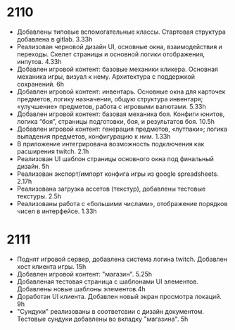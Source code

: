 # 2110
-   Добавлены типовые вспомогательные классы. Стартовая структура добавлена в gitlab. 3.33h
-   Реализован черновой дизайн UI, основные окна, взаимодействия и переходы. Скелет страницы и основной логики отображения, инпутов. 4.33h
-   Добавлен игровой контент: базовые механики кликера. Основная механика игры, визуал к нему. Архитектура с поддержкой сохранений. 6h
-   Добавлен игровой контент: инвентарь. Основные окна для карточек предметов, логику назначения, общую структура инвентаря; «улучшение» предметов, работа с игровыми валютами. 5.33h
-   Добавлен игровой контент: базовая механика боя. Конфиги юнитов, логика “боя”, страницы подготовки, боя, и результатов боя.  10.5h
-   Добавлен игровой контент: генерация предметов, «лутпаки»; логика выпадения предметов, конфигурацию к ним. 1.33h
-   В приложение интегрирована возможность подключения как расширения twitch. 2.1h
-   Реализован UI шаблон страницы основного окна под финальный дизайн. 5h
-   Реализован экспорт/импорт конфига игры из google spreadsheets. 2.17h
-   Реализована загрузка ассетов (текстур), добавлены тестовые текстуры. 2.5h
-   Реализованы работа с «большими числами», отображение порядков чисел в интерфейсе. 1.33h

# 2111
- Поднят игровой сервер, добавлена система логина twitch. Добавлен хост клиента игры. 15h
- Добавлен игровой контент: "магазин". 5.25h
- Добавленая тестовая страница с шаблонами UI элементов. Добавлены новые шаблоны элементов.4h
- Доработан UI клиента. Добавлен новый экран просмотра локаций. 9h
- "Сундуки" реализованы в соответсвии с дизайн документом. Тестовые сундуки добавлены во вкладку "магазина". 5h
